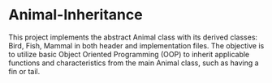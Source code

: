 # Animal-Inheritance
This project implements the abstract Animal class with its derived classes: Bird, Fish, Mammal in both header and implementation files. The objective is to utilize basic Object Oriented Programming (OOP) to inherit applicable functions and characteristics from the main Animal class, such as having a fin or tail. 
